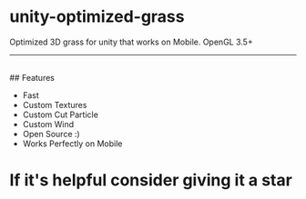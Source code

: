 # unity-optimized-grass
Optimized 3D grass for unity that works on Mobile. OpenGL 3.5+
<hr></br>
## Features


* Fast
* Custom Textures
* Custom Cut Particle
* Custom Wind
* Open Source :)
* Works Perfectly on Mobile

# If it's helpful consider giving it a star
